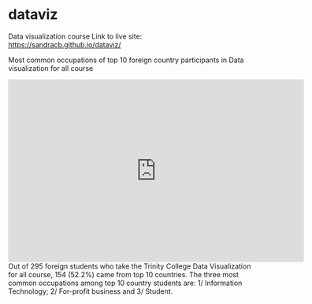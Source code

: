 # dataviz
Data visualization course
Link to live site: https://sandracb.github.io/dataviz/

Most common occupations of top 10 foreign country participants in Data visualization for all course
<iframe width="600" height="371" seamless frameborder="0" scrolling="no" src="https://docs.google.com/spreadsheets/d/e/2PACX-1vScXIt09ZuZggYQKMQ9U_ulBV1mixRn90oI-FpPWdNZp5-jlSQLaDALSNp9JdAu56AwZII231Nd6eVT/pubchart?oid=1836177452&amp;format=interactive"></iframe>
Out of 295 foreign students who take the Trinity College Data Visualization for all course, 154 (52.2%) came from top 10 countries. The three most common occupations among top 10 country students are: 1/ Information Technology; 2/ For-profit business and 3/ Student.
